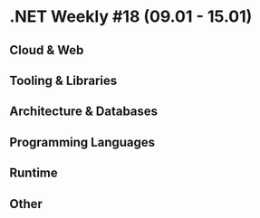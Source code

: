 # .NET Weekly #18 (09.01 - 15.01)

## Cloud & Web

## Tooling & Libraries

## Architecture & Databases

## Programming Languages

## Runtime

## Other